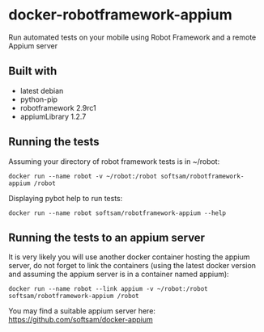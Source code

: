 # docker-robotframework-appium
Run automated tests on your mobile using Robot Framework and a remote Appium server

## Built with
- latest debian
- python-pip
- robotframework 2.9rc1
- appiumLibrary 1.2.7

## Running the tests
Assuming your directory of robot framework tests is in ~/robot:

    docker run --name robot -v ~/robot:/robot softsam/robotframework-appium /robot
    
Displaying pybot help to run tests:

    docker run --name robot softsam/robotframework-appium --help

## Running the tests to an appium server
It is very likely you will use another docker container hosting the appium server, do not forget to link the containers (using the latest docker version and assuming the appium server is in a container named appium):

    docker run --name robot --link appium -v ~/robot:/robot softsam/robotframework-appium /robot

You may find a suitable appium server here: https://github.com/softsam/docker-appium
